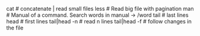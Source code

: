 cat <file>              # concatenate | read small files
less <file>             # Read big file with pagination
man <command>           # Manual of a command. Search words in manual -> /word
tail <file>             # last lines
head <file>             # first lines
tail|head -n <n> <file> # read n lines
tail|head -f <file>     # follow changes in the file
